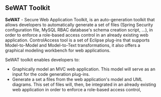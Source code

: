 ## SeWAT Toolkit

**SeWAT** - Secure Web Application Toolkit, is an auto-generation toolkit that allows developers to automatically generate a set of files (Spring Security configuration file, MySQL RBAC database's schema creation script, ...), in order to enforce a role-based access control in an already existing web application. ControlAccess tool is a set of Eclipse plug-ins that supports Model-to-Model and Model-to-Text transformations, it also offers a graphical modeling workbench for web applications.

SeWAT toolkit enables developers to: 
* Graphically model an MVC web application. This model will serve as an input for the code generation plug-ins.
* Generate a set a files from the web application's model and UML diagrams. This set of files will, then, be integrated in an already existing web application in order to enforce a role-based access control,

